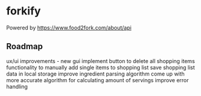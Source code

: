 # forkify

Powered by https://www.food2fork.com/about/api

## Roadmap
ux/ui improvements - new gui
implement button to delete all shopping items
functionality to manually add single items to shopping list
save shopping list data in local storage
improve ingredient parsing algorithm
come up with more accurate algorithm for calculating amount of servings
improve error handling
